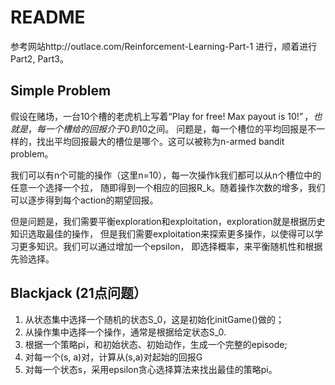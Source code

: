 # README

参考网站http://outlace.com/Reinforcement-Learning-Part-1 进行，顺着进行Part2, Part3。

## Simple Problem
假设在赌场，一台10个槽的老虎机上写着“Play for free! Max payout is $10!”，也就是，每一个槽给的回报介于0到$10之间。
问题是，每一个槽位的平均回报是不一样的，找出平均回报最大的槽位是哪个。这可以被称为n-armed bandit problem。

我们可以有n个可能的操作（这里n=10），每一次操作k我们都可以从n个槽位中的任意一个选择一个拉，
随即得到一个相应的回报R_k。随着操作次数的增多，我们可以逐步得到每个action的期望回报。

但是问题是，我们需要平衡exploration和exploitation，exploration就是根据历史知识选取最佳的操作，
但是我们需要exploitation来探索更多操作，以使得可以学习更多知识。我们可以通过增加一个epsilon，
即选择概率，来平衡随机性和根据先验选择。

## Blackjack (21点问题）
1. 从状态集中选择一个随机的状态S_0，这是初始化initGame()做的；
2. 从操作集中选择一个操作，通常是根据给定状态S_0.
3. 根据一个策略pi，和初始状态、初始动作，生成一个完整的episode;
4. 对每一个(s, a)对，计算从(s,a)对起始的回报G
5. 对每一个状态s，采用epsilon贪心选择算法来找出最佳的策略pi。
